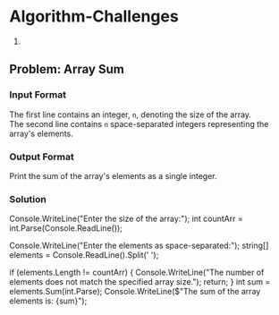 
# Algorithm-Challenges

1.
## Problem: Array Sum

### Input Format

The first line contains an integer, `n`, denoting the size of the array.  
The second line contains `n` space-separated integers representing the array's elements.

### Output Format

Print the sum of the array's elements as a single integer.

### Solution

Console.WriteLine("Enter the size of the array:");
int countArr = int.Parse(Console.ReadLine());

Console.WriteLine("Enter the elements as space-separated:");
string[] elements = Console.ReadLine().Split(' ');

if (elements.Length != countArr)
{
Console.WriteLine("The number of elements does not match the specified array size.");
     return;
}
int sum = elements.Sum(int.Parse);
Console.WriteLine($"The sum of the array elements is: {sum}");
